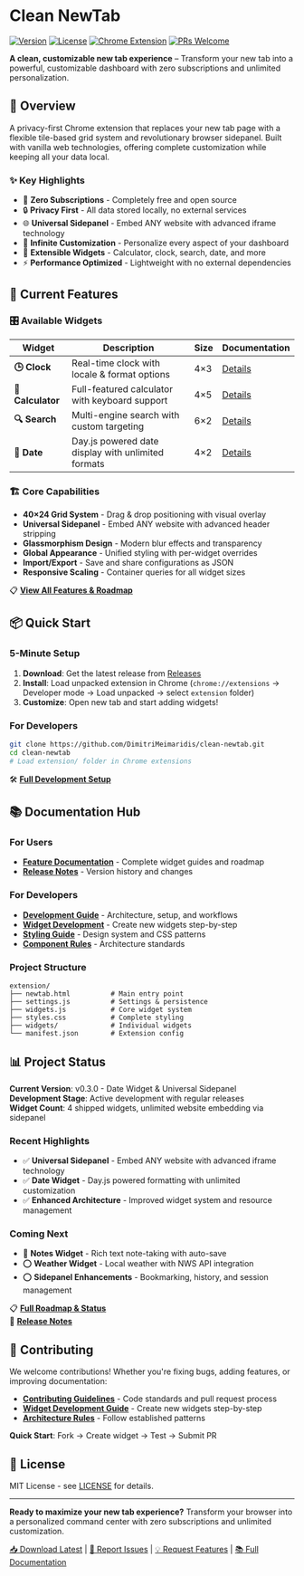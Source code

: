 # Clean NewTab

[![Version](https://img.shields.io/badge/version-0.4.0-blue)](https://github.com/DimitriMeimaridis/clean-newtab/releases)
[![License](https://img.shields.io/badge/license-MIT-blue.svg)](LICENSE)
[![Chrome Extension](https://img.shields.io/badge/platform-Chrome%20Extension-brightgreen)](https://chromewebstore.google.com)
[![PRs Welcome](https://img.shields.io/badge/PRs-welcome-brightgreen.svg)](CONTRIBUTING.md)

**A clean, customizable new tab experience** – Transform your new tab into a powerful, customizable dashboard with zero subscriptions and unlimited personalization.

## 🌟 Overview

A privacy-first Chrome extension that replaces your new tab page with a flexible tile-based grid system and revolutionary browser sidepanel. Built with vanilla web technologies, offering complete customization while keeping all your data local.

### ✨ Key Highlights
- 🎯 **Zero Subscriptions** - Completely free and open source
- 🔒 **Privacy First** - All data stored locally, no external services  
- 🌐 **Universal Sidepanel** - Embed ANY website with advanced iframe technology
- 🎨 **Infinite Customization** - Personalize every aspect of your dashboard
- 🧩 **Extensible Widgets** - Calculator, clock, search, date, and more
- ⚡ **Performance Optimized** - Lightweight with no external dependencies

## 🚀 Current Features

### 🎛️ **Available Widgets**
| Widget | Description | Size | Documentation |
|--------|-------------|------|---------------|
| **🕒 Clock** | Real-time clock with locale & format options | 4×3 | [Details](docs/features/clock-widget.md) |
| **🧮 Calculator** | Full-featured calculator with keyboard support | 4×5 | [Details](docs/features/calculator-widget.md) |
| **🔍 Search** | Multi-engine search with custom targeting | 6×2 | [Details](docs/features/search-widget.md) |
| **📅 Date** | Day.js powered date display with unlimited formats | 4×2 | [Details](docs/features/date-widget.md) |

### 🏗️ **Core Capabilities**
- **40×24 Grid System** - Drag & drop positioning with visual overlay
- **Universal Sidepanel** - Embed ANY website with advanced header stripping
- **Glassmorphism Design** - Modern blur effects and transparency
- **Global Appearance** - Unified styling with per-widget overrides  
- **Import/Export** - Save and share configurations as JSON
- **Responsive Scaling** - Container queries for all widget sizes

📋 **[View All Features & Roadmap](docs/features/README.md)**

## 📦 Quick Start

### 5-Minute Setup
1. **Download**: Get the latest release from [Releases](./releases/)
2. **Install**: Load unpacked extension in Chrome (`chrome://extensions` → Developer mode → Load unpacked → select `extension` folder)
3. **Customize**: Open new tab and start adding widgets!

### For Developers
```bash
git clone https://github.com/DimitriMeimaridis/clean-newtab.git
cd clean-newtab
# Load extension/ folder in Chrome extensions
```

🛠️ **[Full Development Setup](docs/README.md#getting-started)**

## 📚 Documentation Hub

### For Users
- **[Feature Documentation](docs/features/README.md)** - Complete widget guides and roadmap
- **[Release Notes](release-notes/)** - Version history and changes

### For Developers  
- **[Development Guide](docs/README.md)** - Architecture, setup, and workflows
- **[Widget Development](docs/WIDGET_DEVELOPMENT.md)** - Create new widgets step-by-step
- **[Styling Guide](docs/STYLING_GUIDE.md)** - Design system and CSS patterns
- **[Component Rules](docs/COMPONENT_RULES.md)** - Architecture standards

### Project Structure
```
extension/
├── newtab.html          # Main entry point
├── settings.js          # Settings & persistence  
├── widgets.js           # Core widget system
├── styles.css           # Complete styling
├── widgets/             # Individual widgets
└── manifest.json        # Extension config
```

## 📊 Project Status

**Current Version**: v0.3.0 - Date Widget & Universal Sidepanel  
**Development Stage**: Active development with regular releases  
**Widget Count**: 4 shipped widgets, unlimited website embedding via sidepanel

### Recent Highlights
- ✅ **Universal Sidepanel** - Embed ANY website with advanced iframe technology
- ✅ **Date Widget** - Day.js powered formatting with unlimited customization
- ✅ **Enhanced Architecture** - Improved widget system and resource management

### Coming Next
- 🚧 **Notes Widget** - Rich text note-taking with auto-save
- ⭕ **Weather Widget** - Local weather with NWS API integration
- ⭕ **Sidepanel Enhancements** - Bookmarking, history, and session management

📋 **[Full Roadmap & Status](docs/features/README.md)**  
📝 **[Release Notes](release-notes/)**

## 🤝 Contributing

We welcome contributions! Whether you're fixing bugs, adding features, or improving documentation:

- **[Contributing Guidelines](CONTRIBUTING.md)** - Code standards and pull request process
- **[Widget Development Guide](docs/WIDGET_DEVELOPMENT.md)** - Create new widgets step-by-step  
- **[Architecture Rules](docs/COMPONENT_RULES.md)** - Follow established patterns

**Quick Start**: Fork → Create widget → Test → Submit PR

## 📄 License

MIT License - see [LICENSE](LICENSE) for details.

---

**Ready to maximize your new tab experience?** Transform your browser into a personalized command center with zero subscriptions and unlimited customization.

[📥 Download Latest](./releases/) | [🐛 Report Issues](../../issues) | [💡 Request Features](../../issues) | [📚 Full Documentation](docs/README.md)